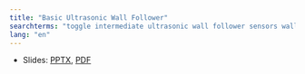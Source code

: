```yaml
---
title: "Basic Ultrasonic Wall Follower"
searchterms: "toggle intermediate ultrasonic wall follower sensors wall_follower ultrasonic_wall_follower basic_ultrasonic_wall_follower"
lang: "en"
---
```

 <ul>
 <li class="ng-binding">Slides:
 <a href="ProgrammingLessons/intermediate/UltrasonicWallFollow.pptx">PPTX</a>,
 <a href="ProgrammingLessons/intermediate/UltrasonicWallFollow.pdf">PDF</a>
 </li>
 </ul>
